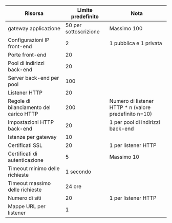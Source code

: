 | Risorsa | Limite predefinito | Nota |
| --- | --- | --- |
| gateway applicazione |50 per sottoscrizione | Massimo 100 |
| Configurazioni IP front-end |2 |1 pubblica e 1 privata |
| Porte front-end |20 | |
| Pool di indirizzi back-end |20 | |
| Server back-end per pool |100 | |
| Listener HTTP |20 | |
| Regole di bilanciamento del carico HTTP |200 |Numero di listener HTTP * n (valore predefinito n=10) |
| Impostazioni HTTP back-end |20 |1 per pool di indirizzi back-end |
| Istanze per gateway |10 | |
| Certificati SSL |20 |1 per listener HTTP |
| Certificati di autenticazione |5 | Massimo 10 |
| Timeout minimo delle richieste |1 secondo | |
| Timeout massimo delle richieste |24 ore | |
| Numero di siti |20 |1 per listener HTTP |
| Mappe URL per listener |1 | |

